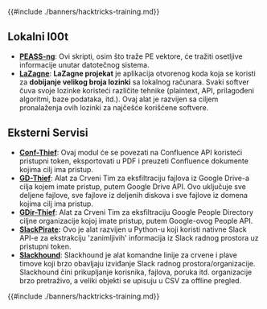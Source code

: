 {{#include ./banners/hacktricks-training.md}}

## **Lokalni l00t**

- [**PEASS-ng**](https://github.com/carlospolop/PEASS-ng): Ovi skripti, osim što traže PE vektore, će tražiti osetljive informacije unutar datotečnog sistema.
- [**LaZagne**](https://github.com/AlessandroZ/LaZagne): **LaZagne projekat** je aplikacija otvorenog koda koja se koristi za **dobijanje velikog broja lozinki** sa lokalnog računara. Svaki softver čuva svoje lozinke koristeći različite tehnike (plaintext, API, prilagođeni algoritmi, baze podataka, itd.). Ovaj alat je razvijen sa ciljem pronalaženja ovih lozinki za najčešće korišćene softvere.

## **Eksterni Servisi**

- [**Conf-Thief**](https://github.com/antman1p/Conf-Thief): Ovaj modul će se povezati na Confluence API koristeći pristupni token, eksportovati u PDF i preuzeti Confluence dokumente kojima cilj ima pristup.
- [**GD-Thief**](https://github.com/antman1p/GD-Thief): Alat za Crveni Tim za eksfiltraciju fajlova iz Google Drive-a cilja kojem imate pristup, putem Google Drive API. Ovo uključuje sve deljene fajlove, sve fajlove iz deljenih diskova i sve fajlove iz domena kojima cilj ima pristup.
- [**GDir-Thief**](https://github.com/antman1p/GDir-Thief): Alat za Crveni Tim za eksfiltraciju Google People Directory ciljne organizacije kojoj imate pristup, putem Google-ovog People API.
- [**SlackPirate**](https://github.com/emtunc/SlackPirate)**:** Ovo je alat razvijen u Python-u koji koristi nativne Slack API-e za ekstrakciju 'zanimljivih' informacija iz Slack radnog prostora uz pristupni token.
- [**Slackhound**](https://github.com/BojackThePillager/Slackhound): Slackhound je alat komandne linije za crvene i plave timove koji brzo obavljaju izviđanje Slack radnog prostora/organizacije. Slackhound čini prikupljanje korisnika, fajlova, poruka itd. organizacije brzo pretraživo, a veliki objekti se upisuju u CSV za offline pregled.

{{#include ./banners/hacktricks-training.md}}
